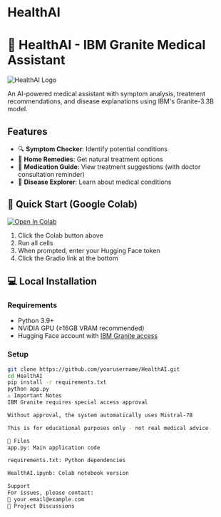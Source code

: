# HealthAI
# 🏥 HealthAI - IBM Granite Medical Assistant

![HealthAI Logo](https://via.placeholder.com/800x400?text=HealthAI+Interface+Screenshot)

An AI-powered medical assistant with symptom analysis, treatment recommendations, and disease explanations using IBM's Granite-3.3B model.

## Features
- 🔍 **Symptom Checker**: Identify potential conditions
- 🌿 **Home Remedies**: Get natural treatment options
- 💊 **Medication Guide**: View treatment suggestions (with doctor consultation reminder)
- 💬 **Disease Explorer**: Learn about medical conditions

## 🚀 Quick Start (Google Colab)
[![Open In Colab](https://colab.research.google.com/assets/colab-badge.svg)](https://github.com/OmPranithSai/HealthAI)

1. Click the Colab button above
2. Run all cells
3. When prompted, enter your Hugging Face token
4. Click the Gradio link at the bottom

## 💻 Local Installation
### Requirements
- Python 3.9+
- NVIDIA GPU (≥16GB VRAM recommended)
- Hugging Face account with [IBM Granite access](https://huggingface.co/ibm-granite/granite-3.3-2b-instruct)

### Setup
```bash
git clone https://github.com/yourusername/HealthAI.git
cd HealthAI
pip install -r requirements.txt
python app.py
⚠️ Important Notes
IBM Granite requires special access approval

Without approval, the system automatically uses Mistral-7B

This is for educational purposes only - not real medical advice

📂 Files
app.py: Main application code

requirements.txt: Python dependencies

HealthAI.ipynb: Colab notebook version

Support
For issues, please contact:
📧 your.email@example.com
💬 Project Discussions
